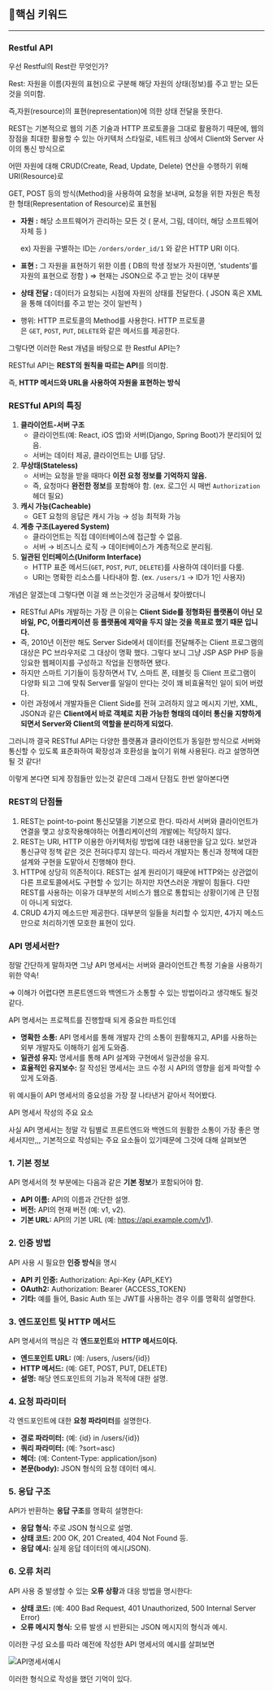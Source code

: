 ## 🎯핵심 키워드

---

### Restful API

우선 Restful의 Rest란 무엇인가?

Rest: 자원을 이름(자원의 표현)으로 구분해 해당 자원의 상태(정보)를 주고 받는 모든 것을 의미함.

즉,자원(resource)의 표현(representation)에 의한 상태 전달을 뜻한다.

REST는 기본적으로 웹의 기존 기술과 HTTP 프로토콜을 그대로 활용하기 때문에, 웹의 장점을 최대한 활용할 수 있는 아키텍처 스타일로, 네트워크 상에서 Client와 Server 사이의 통신 방식으로

어떤 자원에 대해 CRUD(Create, Read, Update, Delete) 연산을 수행하기 위해 URI(Resource)로

GET, POST 등의 방식(Method)을 사용하여 요청을 보내며, 요청을 위한 자원은 특정한 형태(Representation of Resource)로 표현됨

- **자원** **:** 해당 소프트웨어가 관리하는 모든 것 ( 문서, 그림, 데이터, 해당 소프트웨어 자체 등 )

  ex) 자원을 구별하는 ID는 `/orders/order_id/1` 와 같은 HTTP URI 이다.

- **표현 :** 그 자원을 표현하기 위한 이름 ( DB의 학생 정보가 자원이면, 'students'를 자원의 표현으로 정함 ) ⇒ 현재는 JSON으로 주고 받는 것이 대부분
- **상태 전달 :** 데이터가 요청되는 시점에 자원의 상태를 전달한다. ( JSON 혹은 XML을 통해 데이터를 주고 받는 것이 일반적 )
- 행위: HTTP 프로토콜의 Method를 사용한다. HTTP 프로토콜은 `GET`, `POST`, `PUT`, `DELETE`와 같은 메서드를 제공한다.

그렇다면 이러한 Rest 개념을 바탕으로 한 Restful API는?

RESTful API는 **REST의 원칙을 따르는 API**를 의미함.

즉, **HTTP 메서드와 URL을 사용하여 자원을 표현하는 방식**

### **RESTful API의 특징**

1. **클라이언트-서버 구조**
    - 클라이언트(예: React, iOS 앱)와 서버(Django, Spring Boot)가 분리되어 있음.
    - 서버는 데이터 제공, 클라이언트는 UI를 담당.
2. **무상태(Stateless)**
    - 서버는 요청을 받을 때마다 **이전 요청 정보를 기억하지 않음.**
    - 즉, 요청마다 **완전한 정보**를 포함해야 함. (ex. 로그인 시 매번 `Authorization` 헤더 필요)
3. **캐시 가능(Cacheable)**
    - GET 요청의 응답은 캐시 가능 → 성능 최적화 가능
4. **계층 구조(Layered System)**
    - 클라이언트는 직접 데이터베이스에 접근할 수 없음.
    - 서버 → 비즈니스 로직 → 데이터베이스가 계층적으로 분리됨.
5. **일관된 인터페이스(Uniform Interface)**
    - HTTP 표준 메서드(`GET`, `POST`, `PUT`, `DELETE`)를 사용하여 데이터를 다룸.
    - URI는 명확한 리소스를 나타내야 함. (ex. `/users/1` → ID가 1인 사용자)

개념은 알겠는데 그렇다면 이걸 왜 쓰는것인가 궁금해서 찾아봤더니

- RESTful APIs 개발하는 가장 큰 이유는 **Client Side를 정형화된 플랫폼이 아닌 모바일, PC, 어플리케이션 등 플랫폼에 제약을 두지 않는 것을 목표로 했기 때문 입니다.**
- 즉, 2010년 이전만 해도 Server Side에서 데이터를 전달해주는 Client 프로그램의 대상은 PC 브라우저로 그 대상이 명확 했다. 그렇다 보니 그냥 JSP ASP PHP 등을 잉요한 웹페이지를 구성하고 작업을 진행하면 됐다.
- 하지만 스마트 기기들이 등장하면서 TV, 스마트 폰, 테블릿 등 Client 프로그램이 다양화 되고 그에 맞춰 Server를 일일이 만다는 것이 꽤 비효율적인 일이 되어 버렸다.
- 이런 과정에서 개발자들은 Client Side를 전혀 고려하지 않고 메시지 기반, XML, JSON과 같은 **Client에서 바로 객체로 치환 가능한 형태의 데이터 통신을 지향하게 되면서 Server와 Client의 역할을 분리하게 되었다.**

그러니까 결국 RESTful API는 다양한 플랫폼과 클라이언트가 동일한 방식으로 서버와 통신할 수 있도록 표준화하여 확장성과 호환성을 높이기 위해 사용된다. 라고 설명하면 될 것 같다!

이렇게 본다면 되게 장점들만 있는것 같은데 그래서 단점도 한번 알아본다면

### **REST의 단점들**

1. REST는 point-to-point 통신모델을 기본으로 한다. 따라서 서버와 클라이언트가 연결을 맺고 상호작용해야하는 어플리케이션의 개발에는 적당하지 않다.
2. REST는 URI, HTTP 이용한 아키텍처링 방법에 대한 내용만을 담고 있다. 보안과 통신규약 정책 같은 것은 전혀다루지 않는다. 따라서 개발자는 통신과 정책에 대한 설계와 구현을 도맡아서 진행해야 한다.
3. HTTP에 상당히 의존적이다. REST는 설계 원리이기 때문에 HTTP와는 상관없이 다른 프로토콜에서도 구현할 수 있기는 하지만 자연스러운 개발이 힘들다. 다만 REST를 사용하는 이유가 대부분의 서비스가 웹으로 통합되는 상황이기에 큰 단점이 아니게 되었다.
4. CRUD 4가지 메소드만 제공한다. 대부분의 일들을 처리할 수 있지만, 4가지 메소드 만으로 처리하기엔 모호한 표현이 있다.

### API 명세서란?

정말 간단하게 말하자면 그냥 API 명세서는 서버와 클라이언트간 특정 기술을 사용하기 위한 약속!

⇒ 이해가 어렵다면 프론트엔드와 백엔드가 소통할 수 있는 방법이라고 생각해도 될것 같다.

API 명세서는 프로젝트를 진행할때 되게 중요한 파트인데

- **명확한 소통:** API 명세서를 통해 개발자 간의 소통이 원활해지고, API를 사용하는 외부 개발자도 이해하기 쉽게 도와줌.
- **일관성 유지:** 명세서를 통해 API 설계와 구현에서 일관성을 유지.
- **효율적인 유지보수:** 잘 작성된 명세서는 코드 수정 시 API의 영향을 쉽게 파악할 수 있게 도와줌.

위 예시들이 API 명세서의 중요성을 가장 잘 나타낸거 같아서 적어봤다.

API 명세서 작성의 주요 요소

사실 API 명세서는 정말 각 팀별로 프론트엔드와 백엔드의 원활한 소통이 가장 좋은 명세서지만,,, 기본적으로 작성되는 주요 요소들이 있기때문에 그것에 대해 살펴보면

### 1. 기본 정보

API 명세서의 첫 부분에는 다음과 같은 **기본 정보**가 포함되어야 함.

- **API 이름:** API의 이름과 간단한 설명.
- **버전:** API의 현재 버전 (예: v1, v2).
- **기본 URL:** API의 기본 URL (예: https://api.example.com/v1).

### 2. 인증 방법

API 사용 시 필요한 **인증 방식**을 명시

- **API 키 인증:** Authorization: Api-Key {API_KEY}
- **OAuth2:** Authorization: Bearer {ACCESS_TOKEN}
- **기타:** 예를 들어, Basic Auth 또는 JWT를 사용하는 경우 이를 명확히 설명한다.

### 3. 엔드포인트 및 HTTP 메서드

API 명세서의 핵심은 각 **엔드포인트**와 **HTTP 메서드이다.**

- **엔드포인트 URL:** (예: /users, /users/{id})
- **HTTP 메서드:** (예: GET, POST, PUT, DELETE)
- **설명:** 해당 엔드포인트의 기능과 목적에 대한 설명.

### 4. 요청 파라미터

각 엔드포인트에 대한 **요청 파라미터**를 설명한다.

- **경로 파라미터:** (예: {id} in /users/{id})
- **쿼리 파라미터:** (예: ?sort=asc)
- **헤더:** (예: Content-Type: application/json)
- **본문(body):** JSON 형식의 요청 데이터 예시.

### 5. 응답 구조

API가 반환하는 **응답 구조**를 명확히 설명한다:

- **응답 형식:** 주로 JSON 형식으로 설명.
- **상태 코드:** 200 OK, 201 Created, 404 Not Found 등.
- **응답 예시:** 실제 응답 데이터의 예시(JSON).

### 6. 오류 처리

API 사용 중 발생할 수 있는 **오류 상황**과 대응 방법을 명시한다:

- **상태 코드:** (예: 400 Bad Request, 401 Unauthorized, 500 Internal Server Error)
- **오류 메시지 형식:** 오류 발생 시 반환되는 JSON 메시지의 형식과 예시.

이러한 구성 요소를 따라 예전에 작성한 API 명세서의 예시를 살펴보면 <br>

![API명세서예시](./API명세서예시.png) <br>

이러한 형식으로 작성을 했던 기억이 있다.